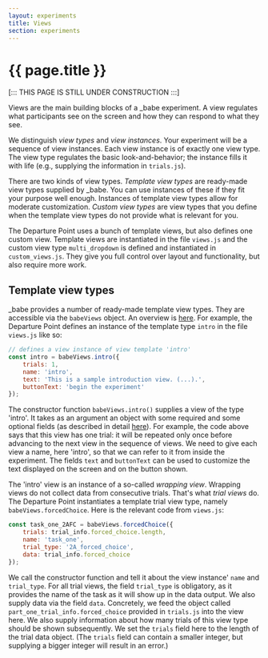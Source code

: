 ```yaml
---
layout: experiments
title: Views
section: experiments
---
```


# {{ page.title }}

[::: THIS PAGE IS STILL UNDER CONSTRUCTION :::]

Views are the main building blocks of a _babe experiment. A view regulates what participants see on the screen and how they can respond to what they see. 

We distinguish *view types* and *view instances*. Your experiment will be a sequence of view instances. Each view instance is of exactly one view type. The view type regulates the basic look-and-behavior; the instance fills it with life (e.g., supplying the information in `trials.js`). 

There are two kinds of view types. *Template view types* are ready-made view types supplied by _babe. You can use instances of these if they fit your purpose well enough. Instances of template view types allow for moderate customization. *Custom view types* are view types that you define when the template view types do not provide what is relevant for you. 

The Departure Point uses a bunch of template views, but also defines one custom view. Template views are instantiated in the file `views.js` and the custom view type `multi_dropdown` is defined and instantiated in `custom_views.js`. They give you full control over layout and functionality, but also require more work.

## Template view types

_babe provides a number of ready-made template view types. They are accessible via the `babeViews` object. An overview is [here](https://github.com/babe-project/babe-project/blob/master/docs/views.md). For example, the Departure Point defines an instance of the template type `intro` in the file `views.js` like so:

```javascript
// defines a view instance of view template 'intro'
const intro = babeViews.intro({
    trials: 1,
    name: 'intro',
    text: 'This is a sample introduction view. (...).',
    buttonText: 'begin the experiment'
});

```

The constructor function `babeViews.intro()` supplies a view of the type 'intro'. It takes as an argument an object with some required and some optional fields (as described in detail  [here](https://github.com/babe-project/babe-project/blob/master/docs/views.md)). For example, the code above says that this view has one trial: it will be repeated only once before advancing to the next view in the sequence of views. We need to give each view a name, here 'intro', so that we can refer to it from inside the experiment. The fields `text` and `buttonText` can be used to customize the text displayed on the screen and on the button shown. 

The 'intro' view is an instance of a so-called *wrapping view*. Wrapping views do not collect data from consecutive trials. That's what *trial views* do. The Departure Point instantiates a template trial view type, namely `babeViews.forcedChoice`. Here is the relevant code from `views.js`:

```javascript
const task_one_2AFC = babeViews.forcedChoice({
    trials: trial_info.forced_choice.length,
    name: 'task_one',
    trial_type: '2A_forced_choice',
    data: trial_info.forced_choice
});
```

We call the constructor function and tell it about the view instance' `name` and `trial_type`. For all trial views, the field `trial_type` is obligatory, as it provides the name of the task as it will show up in the data output. We also supply data via the field `data`. Concretely, we feed the object called `part_one_trial_info.forced_choice` provided in `trials.js` into the view here. We also supply information about how many trials of this view type should be shown subsequently. We set the `trials` field here to the length of the trial data object. (The `trials` field can contain a smaller integer, but supplying a bigger integer will result in an error.)


<!-- ## Custom view templates -->

<!-- Trial view types defined in _babe include stuff like `forcedChoice`, `sliderRating`, `textboxInput`, or `ratingScale`. (See [here](https://github.com/babe-project/babe-project/blob/master/docs/views.md) for overview.) It may happen, however, that these templates are not enough for your purposes. For example, the template `dropdownChoice` realizes a view with one drop-down menu for selection. If you need more than one, you can define your own custom view type. The Departure Point defines a custom view type called `multi_dropdown` in file `custom_views.js`.  -->
